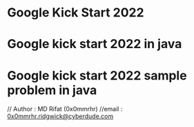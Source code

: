 # Google Kick Start 2022
# Google kick start 2022 in java
# Google kick start 2022 sample problem in java

// Author : MD Rifat (0x0mmrhr)
//email : 0x0mmrhr.ridgwick@cyberdude.com

